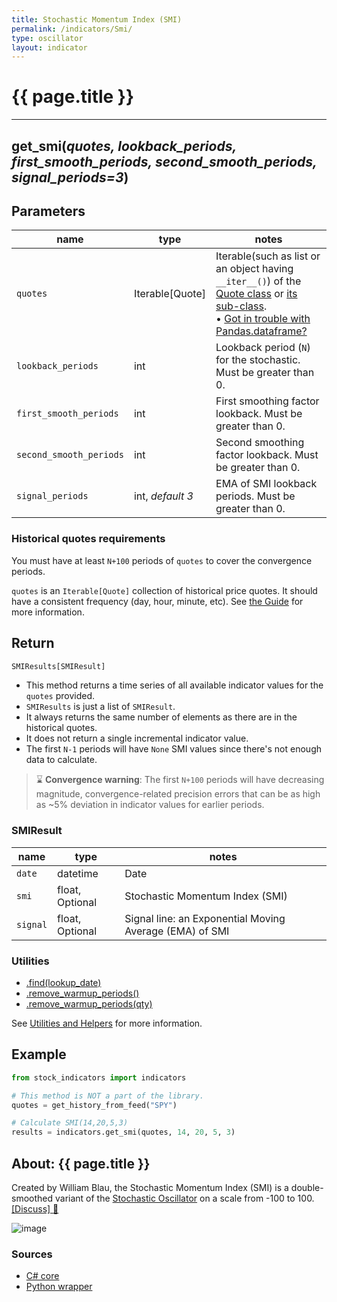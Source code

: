 ```yaml
---
title: Stochastic Momentum Index (SMI)
permalink: /indicators/Smi/
type: oscillator
layout: indicator
---
```


# {{ page.title }}

<hr>

## **get_smi**(*quotes, lookback_periods, first_smooth_periods, second_smooth_periods, signal_periods=3*)

## Parameters

| name | type | notes
| -- |-- |--
| `quotes` | Iterable[Quote] | Iterable(such as list or an object having `__iter__()`) of the [Quote class]({{site.baseurl}}/guide/#historical-quotes) or [its sub-class]({{site.baseurl}}/guide/#using-custom-quote-classes). <br><span class='qna-dataframe'> • [Got in trouble with Pandas.dataframe?]({{site.baseurl}}/guide/#using-pandasdataframe) </span>
| `lookback_periods` | int | Lookback period (`N`) for the stochastic.  Must be greater than 0.
| `first_smooth_periods` | int | First smoothing factor lookback.  Must be greater than 0.
| `second_smooth_periods` | int | Second smoothing factor lookback.  Must be greater than 0.
| `signal_periods` | int, *default 3* | EMA of SMI lookback periods.  Must be greater than 0.

### Historical quotes requirements

You must have at least `N+100` periods of `quotes` to cover the convergence periods.

`quotes` is an `Iterable[Quote]` collection of historical price quotes.  It should have a consistent frequency (day, hour, minute, etc).  See [the Guide]({{site.baseurl}}/guide/#historical-quotes) for more information.

## Return

```python
SMIResults[SMIResult]
```

- This method returns a time series of all available indicator values for the `quotes` provided.
- `SMIResults` is just a list of `SMIResult`.
- It always returns the same number of elements as there are in the historical quotes.
- It does not return a single incremental indicator value.
- The first `N-1` periods will have `None` SMI values since there's not enough data to calculate.

> :hourglass: **Convergence warning**: The first `N+100` periods will have decreasing magnitude, convergence-related precision errors that can be as high as ~5% deviation in indicator values for earlier periods.

### SMIResult

| name | type | notes
| -- |-- |--
| `date` | datetime | Date
| `smi` | float, Optional | Stochastic Momentum Index (SMI)
| `signal` | float, Optional | Signal line: an Exponential Moving Average (EMA) of SMI

### Utilities

- [.find(lookup_date)]({{site.baseurl}}/utilities#find-indicator-result-by-date)
- [.remove_warmup_periods()]({{site.baseurl}}/utilities#remove-warmup-periods)
- [.remove_warmup_periods(qty)]({{site.baseurl}}/utilities#remove-warmup-periods)

See [Utilities and Helpers]({{site.baseurl}}/utilities#utilities-for-indicator-results) for more information.

## Example

```python
from stock_indicators import indicators

# This method is NOT a part of the library.
quotes = get_history_from_feed("SPY")

# Calculate SMI(14,20,5,3)
results = indicators.get_smi(quotes, 14, 20, 5, 3)
```

## About: {{ page.title }}

Created by William Blau, the Stochastic Momentum Index (SMI) is a double-smoothed variant of the [Stochastic Oscillator](../Stoch/#content) on a scale from -100 to 100.
[[Discuss] :speech_balloon:]({{site.github.base_repository_url}}/discussions/625 "Community discussion about this indicator")

![image]({{site.charturl}}/Smi.png)

### Sources

- [C# core]({{site.base_sourceurl}}/s-z/Smi/Smi.cs)
- [Python wrapper]({{site.sourceurl}}/smi.py)
